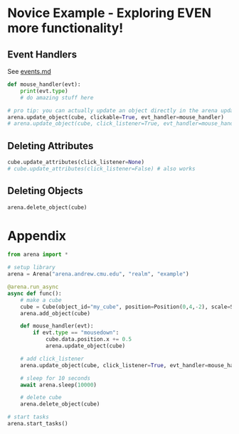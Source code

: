 # Novice Example - Exploring EVEN more functionality!

## Event Handlers
See [events.md](events.md)
```python
def mouse_handler(evt):
    print(evt.type)
    # do amazing stuff here

# pro tip: you can actually update an object directly in the arena update_object function
arena.update_object(cube, clickable=True, evt_handler=mouse_handler)
# arena.update_object(cube, click_listener=True, evt_handler=mouse_handler) # also works
```

## Deleting Attributes
```python
cube.update_attributes(click_listener=None)
# cube.update_attributes(click_listener=False) # also works
```

## Deleting Objects
```python
arena.delete_object(cube)
```

# Appendix
```python
from arena import *

# setup library
arena = Arena("arena.andrew.cmu.edu", "realm", "example")

@arena.run_async
async def func():
    # make a cube
    cube = Cube(object_id="my_cube", position=Position(0,4,-2), scale=Scale(2,2,2))
    arena.add_object(cube)

    def mouse_handler(evt):
        if evt.type == "mousedown":
            cube.data.position.x += 0.5
            arena.update_object(cube)

    # add click_listener
    arena.update_object(cube, click_listener=True, evt_handler=mouse_handler)

    # sleep for 10 seconds
    await arena.sleep(10000)

    # delete cube
    arena.delete_object(cube)

# start tasks
arena.start_tasks()
```
